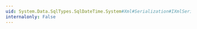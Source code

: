 ```yaml
---
uid: System.Data.SqlTypes.SqlDateTime.System#Xml#Serialization#IXmlSerializable#WriteXml(System.Xml.XmlWriter)
internalonly: False
---
```

